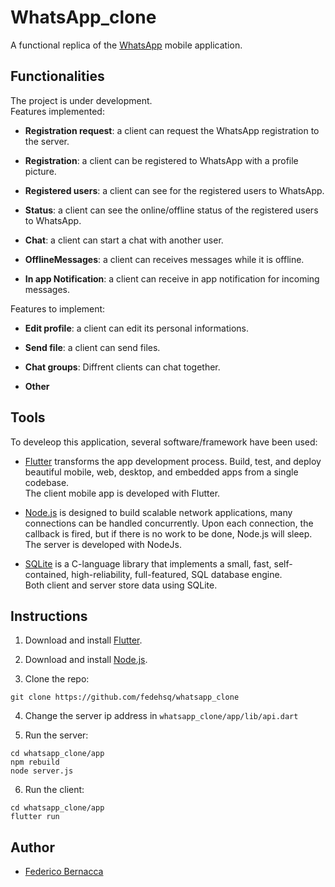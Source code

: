 # WhatsApp_clone

A functional replica of the [WhatsApp](https://www.whatsapp.com/) mobile application.

## Functionalities

The project is under development. \
Features implemented:

* **Registration request**: a client can request the WhatsApp registration to the server.

* **Registration**: a client can be registered to WhatsApp with a profile picture.

* **Registered users**: a client can see for the registered users to WhatsApp.

* **Status**: a client can see the online/offline status of the registered users to WhatsApp.

* **Chat**: a client can start a chat with another user.

* **OfflineMessages**: a client can receives messages while it is offline.

* **In app Notification**: a client can receive in app notification for incoming messages.

Features to implement:

* **Edit profile**: a client can edit its personal informations.

* **Send file**: a client can send files.

* **Chat groups**: Diffrent clients can chat together.

* **Other**

## Tools

To develeop this application, several software/framework have been used:

* [Flutter](https://flutter.dev/) transforms the app development process. Build, test, and deploy beautiful mobile, web, desktop, and embedded apps from a single codebase.\
The client mobile app is developed with Flutter.

* [Node.js](https://nodejs.org/en/) is designed to build scalable network applications, many connections can be handled concurrently. Upon each connection, the callback is fired, but if there is no work to be done, Node.js will sleep.\
The server is developed with NodeJs.

* [SQLite](https://www.sqlite.org/) is a C-language library that implements a small, fast, self-contained, high-reliability, full-featured, SQL database engine.\
Both client and server store data using SQLite.

## Instructions

1. Download and install [Flutter](https://docs.flutter.dev/get-started/install).

2. Download and install [Node.js](https://nodejs.org/).

3. Clone the repo:

```
git clone https://github.com/fedehsq/whatsapp_clone
```

4. Change the server ip address in `whatsapp_clone/app/lib/api.dart`

5. Run the server:

```
cd whatsapp_clone/app
npm rebuild
node server.js
```

6. Run the client:

```
cd whatsapp_clone/app
flutter run
```

## Author

* [Federico Bernacca](https://fedehsq.github.io/)
